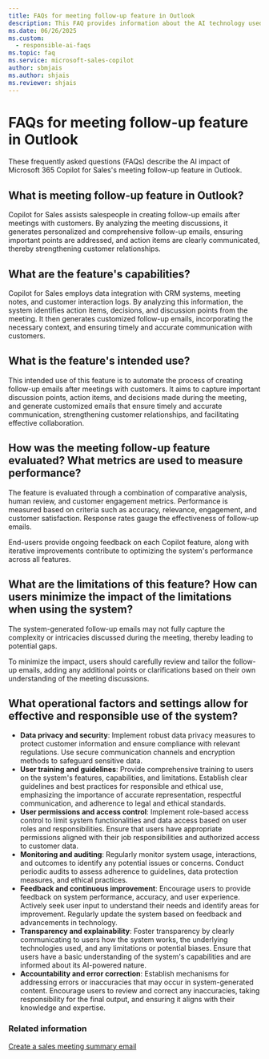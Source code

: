 ```yaml
---
title: FAQs for meeting follow-up feature in Outlook
description: This FAQ provides information about the AI technology used in the meeting follow-up feature in Microsoft 365 Copilot for Sales, along with key considerations and details about how AI is used, how it was tested and evaluated, and any specific limitations.
ms.date: 06/26/2025
ms.custom: 
  - responsible-ai-faqs
ms.topic: faq
ms.service: microsoft-sales-copilot
author: sbmjais
ms.author: shjais
ms.reviewer: shjais
---
```


# FAQs for meeting follow-up feature in Outlook

These frequently asked questions (FAQs) describe the AI impact of Microsoft 365 Copilot for Sales's meeting follow-up feature in Outlook.

## What is meeting follow-up feature in Outlook?

Copilot for Sales assists salespeople in creating follow-up emails after meetings with customers. By analyzing the meeting discussions, it generates personalized and comprehensive follow-up emails, ensuring important points are addressed, and action items are clearly communicated, thereby strengthening customer relationships.

## What are the feature's capabilities?

Copilot for Sales employs data integration with CRM systems, meeting notes, and customer interaction logs. By analyzing this information, the system identifies action items, decisions, and discussion points from the meeting. It then generates customized follow-up emails, incorporating the necessary context, and ensuring timely and accurate communication with customers.

## What is the feature's intended use?

This intended use of this feature is to automate the process of creating follow-up emails after meetings with customers. It aims to capture important discussion points, action items, and decisions made during the meeting, and generate customized emails that ensure timely and accurate communication, strengthening customer relationships, and facilitating effective collaboration.

## How was the meeting follow-up feature evaluated? What metrics are used to measure performance?

The feature is evaluated through a combination of comparative analysis, human review, and customer engagement metrics. Performance is measured based on criteria such as accuracy, relevance, engagement, and customer satisfaction. Response rates gauge the effectiveness of follow-up emails.

End-users provide ongoing feedback on each Copilot feature, along with iterative improvements contribute to optimizing the system's performance across all features.

## What are the limitations of this feature? How can users minimize the impact of the limitations when using the system?

The system-generated follow-up emails may not fully capture the complexity or intricacies discussed during the meeting, thereby leading to potential gaps.

To minimize the impact, users should carefully review and tailor the follow-up emails, adding any additional points or clarifications based on their own understanding of the meeting discussions.

## What operational factors and settings allow for effective and responsible use of the system?

- **Data privacy and security**: Implement robust data privacy measures to protect customer information and ensure compliance with relevant regulations. Use secure communication channels and encryption methods to safeguard sensitive data.  
- **User training and guidelines**: Provide comprehensive training to users on the system's features, capabilities, and limitations. Establish clear guidelines and best practices for responsible and ethical use, emphasizing the importance of accurate representation, respectful communication, and adherence to legal and ethical standards.  
- **User permissions and access control**: Implement role-based access control to limit system functionalities and data access based on user roles and responsibilities. Ensure that users have appropriate permissions aligned with their job responsibilities and authorized access to customer data.  
- **Monitoring and auditing**: Regularly monitor system usage, interactions, and outcomes to identify any potential issues or concerns. Conduct periodic audits to assess adherence to guidelines, data protection measures, and ethical practices.  
- **Feedback and continuous improvement**: Encourage users to provide feedback on system performance, accuracy, and user experience. Actively seek user input to understand their needs and identify areas for improvement. Regularly update the system based on feedback and advancements in technology.  
- **Transparency and explainability**: Foster transparency by clearly communicating to users how the system works, the underlying technologies used, and any limitations or potential biases. Ensure that users have a basic understanding of the system's capabilities and are informed about its AI-powered nature.  
- **Accountability and error correction**: Establish mechanisms for addressing errors or inaccuracies that may occur in system-generated content. Encourage users to review and correct any inaccuracies, taking responsibility for the final output, and ensuring it aligns with their knowledge and expertise.

### Related information

[Create a sales meeting summary email](use-copilot-kickstart-email-messages.md#create-a-sales-meeting-summary-email)
